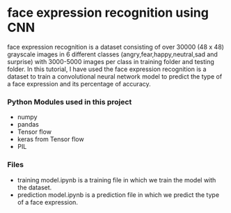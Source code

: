 # face expression recognition using CNN
face expression recognition is a dataset consisting of over 30000 (48 x 48) grayscale images in 6 different classes 
(angry,fear,happy,neutral,sad and surprise) with 3000-5000 images per class in training folder and testing folder. 
In this tutorial, I have used the face expression recognition is a dataset to train a convolutional neural network model to 
predict the type of a face expression and its percentage of accuracy.

### Python Modules used in this project

- numpy
- pandas
- Tensor flow
- keras from Tensor flow
- PIL

### Files
- training model.ipynb is a training file in which we train the model with the dataset.
- prediction model.ipynb is a prediction file in which we predict the type of a face expression.
